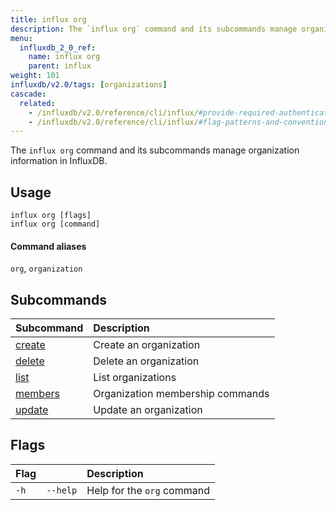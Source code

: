```yaml
---
title: influx org
description: The `influx org` command and its subcommands manage organization information in InfluxDB.
menu:
  influxdb_2_0_ref:
    name: influx org
    parent: influx
weight: 101
influxdb/v2.0/tags: [organizations]
cascade:
  related:
    - /influxdb/v2.0/reference/cli/influx/#provide-required-authentication-credentials, influx CLI—Provide required authentication credentials
    - /influxdb/v2.0/reference/cli/influx/#flag-patterns-and-conventions, influx CLI—Flag patterns and conventions
---
```


The `influx org` command and its subcommands manage organization information in InfluxDB.

## Usage
```
influx org [flags]
influx org [command]
```

#### Command aliases
`org`, `organization`

## Subcommands
| Subcommand                                                 | Description                      |
|:----------                                                 |:-----------                      |
| [create](/influxdb/v2.0/reference/cli/influx/org/create)   | Create an organization           |
| [delete](/influxdb/v2.0/reference/cli/influx/org/delete)   | Delete an organization           |
| [list](/influxdb/v2.0/reference/cli/influx/org/list)       | List organizations               |
| [members](/influxdb/v2.0/reference/cli/influx/org/members) | Organization membership commands |
| [update](/influxdb/v2.0/reference/cli/influx/org/update)   | Update an organization           |

## Flags
| Flag |          | Description                |
|:---- |:---      |:-----------                |
| `-h` | `--help` | Help for the `org` command |
